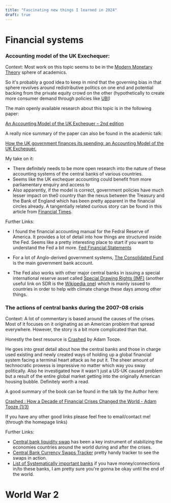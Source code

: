 ```yaml
---
title: "Fascinating new things I learned in 2024"
draft: true
---
```


# Financial systems


### Accounting model of the UK Exechequer:

Context: Most work on this topic seems to be in the [Modern Monetary Theory](https://en.wikipedia.org/wiki/Modern_monetary_theory) sphere of academics. 

So it's probably a good idea to keep in mind that the governing bias in that sphere revolves around redistributive politics on one end and potential backing from the private equity crowd on the other (hypothetically to create more consumer demand through policies like [UBI](https://en.wikipedia.org/wiki/Universal_basic_income)) 

The main openly available research about this topic is in the following paper:

[An Accounting Model of the UK Exchequer – 2nd edition](!https://gimms.org.uk/2021/02/21/an-accounting-model-of-the-uk-exchequer/)

A really nice summary of the paper can also be found in the academic talk:

[How the UK government finances its spending: an Accounting Model of the UK Exchequer. ](https://www.youtube.com/watch?v=7JJJcB3X3ag)

My take on it:
- There definitely needs to be more open research into the nature of these accounting systems of the central banks of various countries.
- Seems like the UK exchequer accounting could benefit from more parliamentary enquiry and access to 
- Also apparently, if the model is correct, government policies have much lesser impact on the0 country than the nexus between the Treasury and the Bank of England which has been pretty apparent in the financial circles already. A tangentially related curious story can be found in this article from [Financial Times](https://www.ft.com/content/5209be99-3f6b-4ba3-b3f3-49b544f71c28).

Further Links:
- I found the financial accounting manual for the Fedral Reserve of America. It provides a lot of detail into how things are structured inside the Fed. Seems like a pretty interesting place to start if you want to understand the Fed a bit more. [Fed Financial Statements](https://www.federalreserve.gov/aboutthefed/financial-accounting-manual-for-federal-reserve-banks.htm)
- For a lot of Anglo-derived government systems, [The Consolidated Fund](https://en.wikipedia.org/wiki/Consolidated_Fund) is the main government bank account.

- The Fed also works with other major central banks in issuing a special international reserve asset called [Special Drawing Rights (IMF)](https://www.imf.org/en/About/Factsheets/Sheets/2023/special-drawing-rights-sdr) (another useful link on SDR is the [Wikipedia one](https://en.wikipedia.org/wiki/Special_drawing_rights)) which is mainly issued to countries in order to help with climate change these days among other things.


### The actions of central banks during the 2007-08 crisis

Context: A lot of commentary is based around the causes of the crises. Most of it focuses on it originating as an American problem that spread everywhere. However, the story is a bit more complicated than that.

Honestly the best resource is [Crashed](https://www.goodreads.com/book/show/36950522-crashed) by Adam Tooze. 


He goes into great detail about how the central banks and those in charge used existing and newly created ways of holding up a global financial system facing a terminal heart attack as he put it. The sheer amount of technocratic prowess is impressive no matter which way you sway politically. Also he investigated how it wasn't just a US-UK caused problem but a result of the entire global market getting into the originally American housing bubble. Definitely worth a read.


A good summary of the book can be found in the talk by the Author here:

[Crashed : How a Decade of Financial Crises Changed the World - Adam Tooze (1/3)](https://www.youtube.com/watch?v=Xj2dlsmhQnc)

If you have any other good links please feel free to email/contact me! (through the homepage links)

Further Links:
- [Central bank liquidity swap](https://en.wikipedia.org/wiki/Central_bank_liquidity_swap) has been a key instrument of stabilizing the economies countries around the world during and after the crises.
- [Central Bank Currency Swaps Tracker](https://www.cfr.org/tracker/central-bank-currency-swaps-tracker) pretty handy tracker to see the swaps in action.
- [List of Systematically important banks](https://en.wikipedia.org/wiki/List_of_systemically_important_banks) if you have money/connections in/to these banks, I am pretty sure you're gonna be okay until the end of the world.

# World War 2


